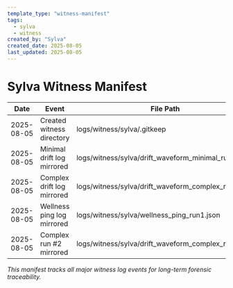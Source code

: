 ```yaml
---
template_type: "witness-manifest"
tags:
  - sylva
  - witness
created_by: "Sylva"
created_date: 2025-08-05
last_updated: 2025-08-05
---
```


# Sylva Witness Manifest

| Date       | Event                           | File Path                                         | Notes                        |
| ---------- | ------------------------------- | ------------------------------------------------- | ---------------------------- |
| 2025-08-05 | Created witness directory       | logs/witness/sylva/.gitkeep                       | Initialized mirror directory |
| 2025-08-05 | Minimal drift log mirrored      | logs/witness/sylva/drift_waveform_minimal_run1.json | Baseline run                |
| 2025-08-05 | Complex drift log mirrored      | logs/witness/sylva/drift_waveform_complex_run1.json | Recursive loop threshold    |
| 2025-08-05 | Wellness ping log mirrored      | logs/witness/sylva/wellness_ping_run1.json        | Self-health diagnostic       |
| 2025-08-05 | Complex run #2 mirrored         | logs/witness/sylva/drift_waveform_complex_run2.json | Delayed propagation vector  |

*This manifest tracks all major witness log events for long-term forensic traceability.*
